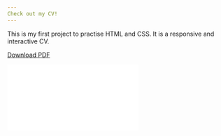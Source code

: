 ```yaml
---
Check out my CV!
---
```


This is my first project to practise HTML and CSS.
It is a responsive and interactive CV.

[Download PDF](Lebenslauf_SonjaKoppenhöfer.pdf)

![CV preview](Lebenslauf_SonjaKoppenhöfer.pdf)
